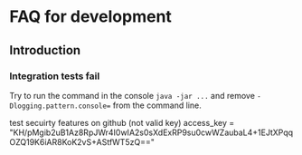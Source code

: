 # FAQ for development

## Introduction

### Integration tests fail

Try to run the command in the console `java -jar ...` and remove `-Dlogging.pattern.console=` from the command line.

test secuirty features on github (not valid key)
access_key = "KH/pMgib2uB1Az8RpJWr4I0wIA2s0sXdExRP9su0cwWZaubaL4+1EJtXPqqOZQ19K6iAR8KoK2vS+AStfWT5zQ=="
